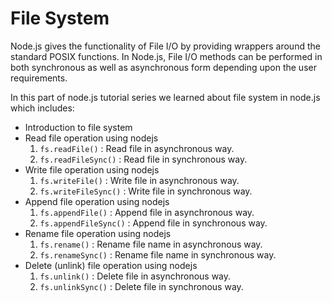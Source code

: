 # File System

Node.js gives the functionality of File I/O by providing wrappers around the standard POSIX functions. In Node.js, File I/O methods can be performed in both synchronous as well as asynchronous form depending upon the user requirements.

In this part of node.js tutorial series we learned about file system in node.js which includes:

- Introduction to file system
- Read file operation using nodejs
  1. `fs.readFile()` : Read file in asynchronous way.
  2. `fs.readFileSync()` : Read file in synchronous way.
- Write file operation using nodejs
  1. `fs.writeFile()` : Write file in asynchronous way.
  2. `fs.writeFileSync()` : Write file in synchronous way.
- Append file operation using nodejs
  1. `fs.appendFile()` : Append file in asynchronous way.
  2. `fs.appendFileSync()` : Append file in synchronous way.
- Rename file operation using nodejs
  1. `fs.rename()` : Rename file name in asynchronous way.
  2. `fs.renameSync()` : Rename file name in synchronous way.
- Delete (unlink) file operation using nodejs
  1. `fs.unlink()` : Delete file in asynchronous way.
  2. `fs.unlinkSync()` : Delete file in synchronous way.

